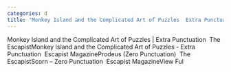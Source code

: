 ```yaml
---
categories: d
title: "Monkey Island and the Complicated Art of Puzzles  Extra Punctuation  The Escapist"
---
```

Monkey Island and the Complicated Art of Puzzles | Extra Punctuation&nbsp;&nbsp;The EscapistMonkey Island and the Complicated Art of Puzzles - Extra Punctuation&nbsp;&nbsp;Escapist MagazineProdeus (Zero Punctuation)&nbsp;&nbsp;The EscapistScorn – Zero Punctuation&nbsp;&nbsp;Escapist MagazineView Ful